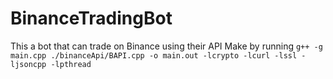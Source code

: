 # BinanceTradingBot
This a bot that can trade on Binance using their API
Make by running ``` g++ -g main.cpp ./binanceApi/BAPI.cpp -o main.out -lcrypto -lcurl -lssl -ljsoncpp -lpthread ```


